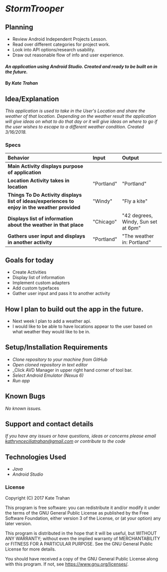 # _StormTrooper_

## Planning

  * Review Android Independent Projects Lesson.
  * Read over different categories for project work.
  * Look into API options/research usability.
  * Draw out reasonable flow of info and user experience.

#### _An application using Android Studio. Created and ready to be built on in the future._

#### By _**Kate Trahan**_

## Idea/Explanation

_This application is used to take in the User's Location and share the weather of that location. Depending on the weather result the application will give ideas on what to do that day or it will give ideas on where to go if the user wishes to escape to a different weather condition. Created 3/16/2018._

### Specs
| Behavior | Input | Output |
| :-------------     | :------------- | :-------------
| **Main Activity displays purpose of application**| |  |
| **Location Activity takes in location**| "Portland" | "Portland" |
| **Things To Do Activity displays list of ideas/experiences to enjoy in the weather provided**| "Windy" | "Fly a kite"|
| **Displays list of information about the weather in that place** |"Chicago"| "42 degrees, Windy, Sun set at 6pm"|
| **Gathers user input and displays in another activity** |"Portland"|"The weather in: Portland"|


## Goals for today
* Create Activities
* Display list of information
* Implement custom adapters
* Add custom typefaces
* Gather user input and pass it to another activity

## How I plan to build out the app in the future.
* Next week I plan to add a weather api.
* I would like to be able to have locations appear to the user based on what weather they would like to be in.


## Setup/Installation Requirements

* _Clone repository to your machine from GitHub_
* _Open cloned repository in text editor_
* _Click AVD Manager in upper right hand corner of tool bar.
* _Select Android Emulator (Nexus 6)_
* _Run app_


## Known Bugs

_No known issues._

## Support and contact details

_If you have any issues or have questions, ideas or concerns please email kathrynceciliatrahan@gmail.com or contribute to the code_

## Technologies Used

* _Java_
* _Android Studio_


### License
Copyright (C) 2017 Kate Trahan

This program is free software: you can redistribute it and/or modify it under the terms of the GNU General Public License as published by the Free Software Foundation, either version 3 of the License, or (at your option) any later version.

This program is distributed in the hope that it will be useful, but WITHOUT ANY WARRANTY; without even the implied warranty of MERCHANTABILITY or FITNESS FOR A PARTICULAR PURPOSE. See the GNU General Public License for more details.

You should have received a copy of the GNU General Public License along with this program. If not, see https://www.gnu.org/licenses/.